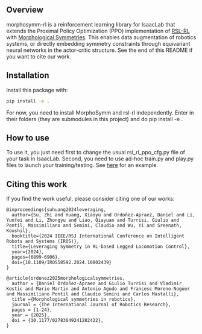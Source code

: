 ## Overview

morphosymm-rl is a reinforcement learning library for IsaacLab that extends the Proximal Policy Optimization (PPO) implementation of [RSL-RL](https://github.com/leggedrobotics/rsl_rl) with [Morphological Symmetries](https://arxiv.org/abs/2402.15552]). This enables data augmentation of robotics systems, or directly embedding symmetry constraints through equivariant neural networks in the actor-critic structure. See the end of this README if you want to cite our work.


## Installation
Install this package with:
```bash
pip install -e .
```

For now, you need to install MorphoSymm and rsl-rl independently. Enter in their folders (they are submodules in this project) and do pip install -e .


## How to use
To use it, you just need first to change the usual rsl_rl_ppo_cfg.py file of your task in IsaacLab. Second, you need to use ad-hoc train.py and play.py files to launch your training/testing. See [here](https://github.com/iit-DLSLab/morphosymm-rl/tree/main/morphosymm_rl/example) for an example.


## Citing this work

If you find the work useful, please consider citing one of our works: 

```
@inproceedings{suhuang2024leveraging,
  author={Su, Zhi and Huang, Xiaoyu and Ordoñez-Apraez, Daniel and Li, Yunfei and Li, Zhongyu and Liao, Qiayuan and Turrisi, Giulio and Pontil, Massimiliano and Semini, Claudio and Wu, Yi and Sreenath, Koushil},
  booktitle={2024 IEEE/RSJ International Conference on Intelligent Robots and Systems (IROS)}, 
  title={Leveraging Symmetry in RL-based Legged Locomotion Control}, 
  year={2024},
  pages={6899-6906},
  doi={10.1109/IROS58592.2024.10802439}
}
```

```
@article{ordonez2025morphologicalsymmetries,
  author = {Daniel Ordoñez-Apraez and Giulio Turrisi and Vladimir Kostic and Mario Martin and Antonio Agudo and Francesc Moreno-Noguer and Massimiliano Pontil and Claudio Semini and Carlos Mastalli},
  title ={Morphological symmetries in robotics},
  journal = {The International Journal of Robotics Research},
  pages = {1-24},
  year = {2025},
  doi = {10.1177/02783649241282422},
}
```
